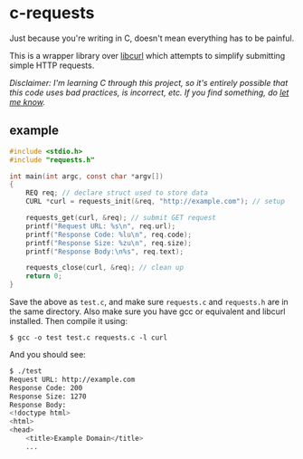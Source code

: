 # c-requests

Just because you're writing in C, doesn't mean everything has to be painful.

This is a wrapper library over [libcurl](http://curl.haxx.se/libcurl/) which
attempts to simplify submitting simple HTTP requests.

*Disclaimer: I'm learning C through this project, so it's entirely possible
that this code uses bad practices, is incorrect, etc. If you find something,
do [let me know](mailto:mark.mossberg@gmail.com).*

## example

```c
#include <stdio.h>
#include "requests.h"

int main(int argc, const char *argv[])
{
    REQ req; // declare struct used to store data
    CURL *curl = requests_init(&req, "http://example.com"); // setup

    requests_get(curl, &req); // submit GET request
    printf("Request URL: %s\n", req.url);
    printf("Response Code: %lu\n", req.code);
    printf("Response Size: %zu\n", req.size);
    printf("Response Body:\n%s", req.text);

    requests_close(curl, &req); // clean up
    return 0;
}
```

Save the above as `test.c`, and make sure `requests.c` and `requests.h`
are in the same directory. Also make sure you have gcc or equivalent and
libcurl installed. Then compile it using:

```
$ gcc -o test test.c requests.c -l curl
```

And you should see:

```bash
$ ./test
Request URL: http://example.com
Response Code: 200
Response Size: 1270
Response Body:
<!doctype html>
<html>
<head>
    <title>Example Domain</title>
    ...
```
